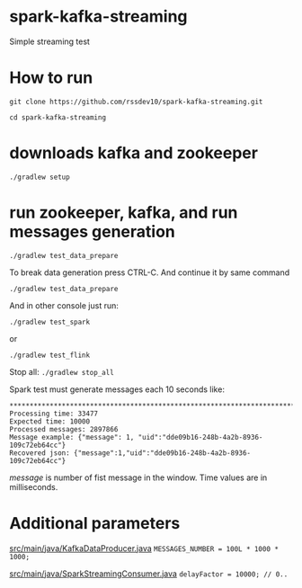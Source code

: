 # spark-kafka-streaming
Simple streaming test

#  How to run
  ```git clone https://github.com/rssdev10/spark-kafka-streaming.git```
  
  ```cd spark-kafka-streaming```

  # downloads kafka and zookeeper
  
  ```./gradlew setup```

  # run zookeeper, kafka, and run messages generation
  
  ```./gradlew test_data_prepare```

To break data generation press CTRL-C. And continue it by same command

```./gradlew test_data_prepare```

And in other console just run:

   ```./gradlew test_spark```

or

   ```./gradlew test_flink```

Stop all:
  ```./gradlew stop_all```

Spark test must generate messages each 10 seconds like:
```text
*************************************************************************** 
Processing time: 33477 
Expected time: 10000 
Processed messages: 2897866 
Message example: {"message": 1, "uid":"dde09b16-248b-4a2b-8936-109c72eb64cc"} 
Recovered json: {"message":1,"uid":"dde09b16-248b-4a2b-8936-109c72eb64cc"}
```

*message* is number of fist message in the window. Time values are in milliseconds.

# Additional parameters

[src/main/java/KafkaDataProducer.java](src/main/java/KafkaDataProducer.java)
```MESSAGES_NUMBER = 100L * 1000 * 1000;```

[src/main/java/SparkStreamingConsumer.java](src/main/java/SparkStreamingConsumer.java)
```delayFactor = 10000; // 0..```
